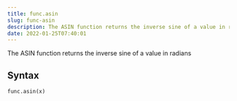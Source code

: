 ```yaml
---
title: func.asin
slug: func-asin
description: The ASIN function returns the inverse sine of a value in radians
date: 2022-01-25T07:40:01
---
```


The ASIN function returns the inverse sine of a value in radians

## Syntax
```python
func.asin(x)
```
